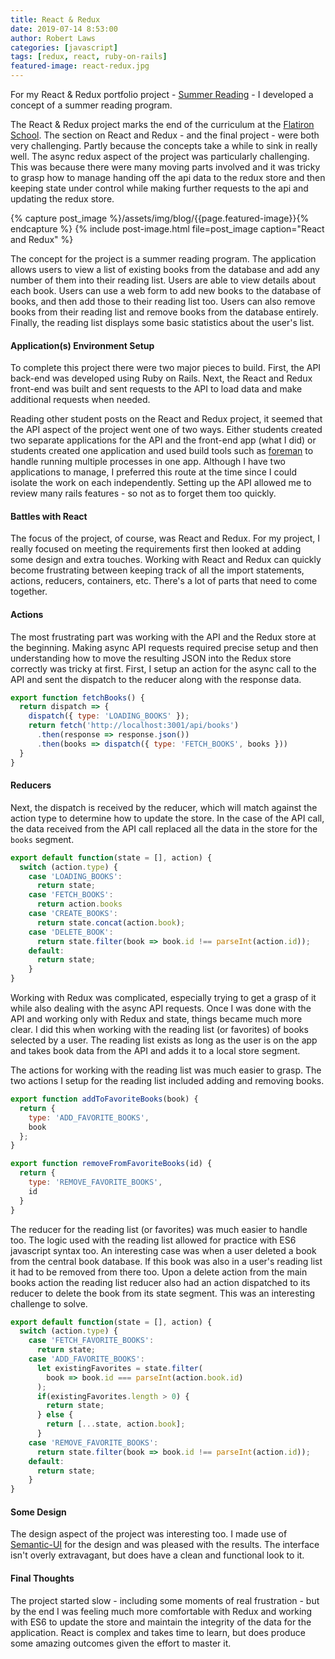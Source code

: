 ```yaml
---
title: React & Redux
date: 2019-07-14 8:53:00
author: Robert Laws
categories: [javascript]
tags: [redux, react, ruby-on-rails]
featured-image: react-redux.jpg
---
```


For my React & Redux portfolio project - [Summer Reading](https://github.com/robert-laws/portfolio-project-july-2019-react-front-end) - I developed a concept of a summer reading program.<!-- more -->

The React & Redux project marks the end of the curriculum at the [Flatiron School](https://flatironschool.com/). The section on React and Redux - and the final project - were both very challenging. Partly because the concepts take a while to sink in really well. The async redux aspect of the project was particularly challenging. This was because there were many moving parts involved and it was tricky to grasp how to manage handing off the api data to the redux store and then keeping state under control while making further requests to the api and updating the redux store.

{% capture post_image %}/assets/img/blog/{{page.featured-image}}{% endcapture %}
{% include post-image.html file=post_image caption="React and Redux" %}

The concept for the project is a summer reading program. The application allows users to view a list of existing books from the database and add any number of them into their reading list. Users are able to view details about each book. Users can use a web form to add new books to the database of books, and then add those to their reading list too. Users can also remove books from their reading list and remove books from the database entirely. Finally, the reading list displays some basic statistics about the user's list.

#### Application(s) Environment Setup

To complete this project there were two major pieces to build. First, the API back-end was developed using Ruby on Rails. Next, the React and Redux front-end was built and sent requests to the API to load data and make additional requests when needed.

Reading other student posts on the React and Redux project, it seemed that the API aspect of the project went one of two ways. Either students created two separate applications for the API and the front-end app (what I did) or students created one application and used build tools such as [foreman](http://ddollar.github.io/foreman/) to handle running multiple processes in one app. Although I have two applications to manage, I preferred this route at the time since I could isolate the work on each independently. Setting up the API allowed me to review many rails features - so not as to forget them too quickly.

#### Battles with React

The focus of the project, of course, was React and Redux. For my project, I really focused on meeting the requirements first then looked at adding some design and extra touches. Working with React and Redux can quickly become frustrating between keeping track of all the import statements, actions, reducers, containers, etc. There's a lot of parts that need to come together.

#### Actions

The most frustrating part was working with the API and the Redux store at the beginning. Making async API requests required precise setup and then understanding how to move the resulting JSON into the Redux store correctly was tricky at first. First, I setup an action for the async call to the API and sent the dispatch to the reducer along with the response data.

```javascript
export function fetchBooks() {
  return dispatch => {
    dispatch({ type: 'LOADING_BOOKS' });
    return fetch('http://localhost:3001/api/books')
      .then(response => response.json())
      .then(books => dispatch({ type: 'FETCH_BOOKS', books }))
  }
}
```

#### Reducers

Next, the dispatch is received by the reducer, which will match against the action type to determine how to update the store. In the case of the API call, the data received from the API call replaced all the data in the store for the `books` segment.

```javascript
export default function(state = [], action) { 
  switch (action.type) {
    case 'LOADING_BOOKS':
      return state;
    case 'FETCH_BOOKS':
      return action.books
    case 'CREATE_BOOKS':
      return state.concat(action.book);
    case 'DELETE_BOOK':
      return state.filter(book => book.id !== parseInt(action.id));
    default:
      return state;
    }
}
```

Working with Redux was complicated, especially trying to get a grasp of it while also dealing with the async API requests. Once I was done with the API and working only with Redux and state, things became much more clear. I did this when working with the reading list (or favorites) of books selected by a user. The reading list exists as long as the user is on the app and takes book data from the API and adds it to a local store segment.

The actions for working with the reading list was much easier to grasp. The two actions I setup for the reading list included adding and removing books.

```javascript
export function addToFavoriteBooks(book) {
  return {
    type: 'ADD_FAVORITE_BOOKS',
    book
  };
}

export function removeFromFavoriteBooks(id) {
  return {
    type: 'REMOVE_FAVORITE_BOOKS',
    id
  }
}
```

The reducer for the reading list (or favorites) was much easier to handle too. The logic used with the reading list allowed for practice with ES6 javascript syntax too. An interesting case was when a user deleted a book from the central book database. If this book was also in a user's reading list it had to be removed from there too. Upon a delete action from the main books action the reading list reducer also had an action dispatched to its reducer to delete the book from its state segment. This was an interesting challenge to solve.

```javascript
export default function(state = [], action) { 
  switch (action.type) {
    case 'FETCH_FAVORITE_BOOKS':
      return state;
    case 'ADD_FAVORITE_BOOKS':
      let existingFavorites = state.filter(
        book => book.id === parseInt(action.book.id)
      );
      if(existingFavorites.length > 0) {
        return state;
      } else {
        return [...state, action.book];
      }
    case 'REMOVE_FAVORITE_BOOKS':
      return state.filter(book => book.id !== parseInt(action.id));
    default:
      return state;
    }
}
```

#### Some Design

The design aspect of the project was interesting too. I made use of [Semantic-UI](https://semantic-ui.com/) for the design and was pleased with the results. The interface isn't overly extravagant, but does have a clean and functional look to it.

#### Final Thoughts

The project started slow - including some moments of real frustration - but by the end I was feeling much more comfortable with Redux and working with ES6 to update the store and maintain the integrity of the data for the application. React is complex and takes time to learn, but does produce some amazing outcomes given the effort to master it.